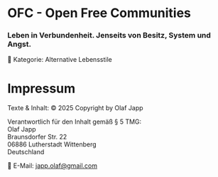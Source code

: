 #  OFC - Open Free Communities
### Leben in Verbundenheit. Jenseits von Besitz, System und Angst.  


📌 Kategorie: Alternative Lebensstile


# Impressum


Texte & Inhalt:
© 2025 Copyright by Olaf Japp  

Verantwortlich für den Inhalt gemäß § 5 TMG:   
Olaf Japp  
Braunsdorfer Str. 22  
06886 Lutherstadt Wittenberg  
Deutschland

📧 E-Mail: [japp.olaf@gmail.com](mailto:japp.olaf@gmail.com)
